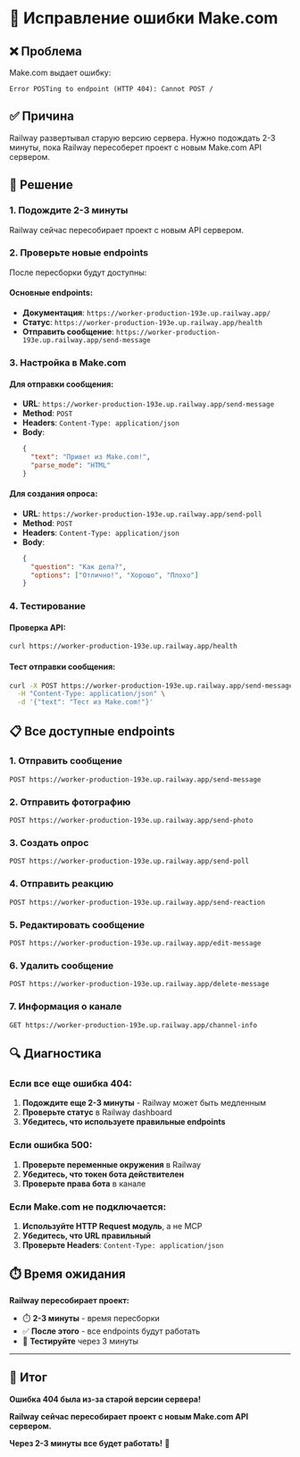 # 🔧 Исправление ошибки Make.com

## ❌ Проблема
Make.com выдает ошибку:
```
Error POSTing to endpoint (HTTP 404): Cannot POST /
```

## ✅ Причина
Railway развертывал старую версию сервера. Нужно подождать 2-3 минуты, пока Railway пересоберет проект с новым Make.com API сервером.

## 🚀 Решение

### 1. **Подождите 2-3 минуты**
Railway сейчас пересобирает проект с новым API сервером.

### 2. **Проверьте новые endpoints**
После пересборки будут доступны:

#### **Основные endpoints:**
- **Документация**: `https://worker-production-193e.up.railway.app/`
- **Статус**: `https://worker-production-193e.up.railway.app/health`
- **Отправить сообщение**: `https://worker-production-193e.up.railway.app/send-message`

### 3. **Настройка в Make.com**

#### **Для отправки сообщения:**
- **URL**: `https://worker-production-193e.up.railway.app/send-message`
- **Method**: `POST`
- **Headers**: `Content-Type: application/json`
- **Body**:
  ```json
  {
    "text": "Привет из Make.com!",
    "parse_mode": "HTML"
  }
  ```

#### **Для создания опроса:**
- **URL**: `https://worker-production-193e.up.railway.app/send-poll`
- **Method**: `POST`
- **Headers**: `Content-Type: application/json`
- **Body**:
  ```json
  {
    "question": "Как дела?",
    "options": ["Отлично!", "Хорошо", "Плохо"]
  }
  ```

### 4. **Тестирование**

#### **Проверка API:**
```bash
curl https://worker-production-193e.up.railway.app/health
```

#### **Тест отправки сообщения:**
```bash
curl -X POST https://worker-production-193e.up.railway.app/send-message \
  -H "Content-Type: application/json" \
  -d '{"text": "Тест из Make.com!"}'
```

## 📋 Все доступные endpoints

### **1. Отправить сообщение**
```
POST https://worker-production-193e.up.railway.app/send-message
```

### **2. Отправить фотографию**
```
POST https://worker-production-193e.up.railway.app/send-photo
```

### **3. Создать опрос**
```
POST https://worker-production-193e.up.railway.app/send-poll
```

### **4. Отправить реакцию**
```
POST https://worker-production-193e.up.railway.app/send-reaction
```

### **5. Редактировать сообщение**
```
POST https://worker-production-193e.up.railway.app/edit-message
```

### **6. Удалить сообщение**
```
POST https://worker-production-193e.up.railway.app/delete-message
```

### **7. Информация о канале**
```
GET https://worker-production-193e.up.railway.app/channel-info
```

## 🔍 Диагностика

### **Если все еще ошибка 404:**
1. **Подождите еще 2-3 минуты** - Railway может быть медленным
2. **Проверьте статус** в Railway dashboard
3. **Убедитесь, что используете правильные endpoints**

### **Если ошибка 500:**
1. **Проверьте переменные окружения** в Railway
2. **Убедитесь, что токен бота действителен**
3. **Проверьте права бота** в канале

### **Если Make.com не подключается:**
1. **Используйте HTTP Request модуль**, а не MCP
2. **Убедитесь, что URL правильный**
3. **Проверьте Headers**: `Content-Type: application/json`

## ⏱️ Время ожидания

**Railway пересобирает проект:**
- ⏱️ **2-3 минуты** - время пересборки
- ✅ **После этого** - все endpoints будут работать
- 🧪 **Тестируйте** через 3 минуты

---

## 🎯 Итог

**Ошибка 404 была из-за старой версии сервера!**

**Railway сейчас пересобирает проект с новым Make.com API сервером.**

**Через 2-3 минуты все будет работать!** 🚀
